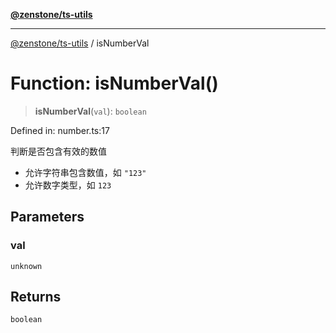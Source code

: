 [**@zenstone/ts-utils**](../README.md)

***

[@zenstone/ts-utils](../globals.md) / isNumberVal

# Function: isNumberVal()

> **isNumberVal**(`val`): `boolean`

Defined in: number.ts:17

判断是否包含有效的数值

- 允许字符串包含数值，如 `"123"`
- 允许数字类型，如 `123`

## Parameters

### val

`unknown`

## Returns

`boolean`
